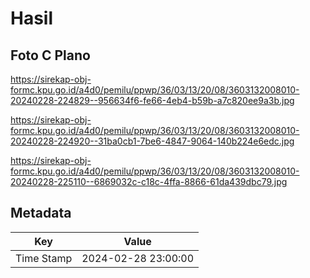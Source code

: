 # Hasil

## Foto C Plano

https://sirekap-obj-formc.kpu.go.id/a4d0/pemilu/ppwp/36/03/13/20/08/3603132008010-20240228-224829--956634f6-fe66-4eb4-b59b-a7c820ee9a3b.jpg

https://sirekap-obj-formc.kpu.go.id/a4d0/pemilu/ppwp/36/03/13/20/08/3603132008010-20240228-224920--31ba0cb1-7be6-4847-9064-140b224e6edc.jpg

https://sirekap-obj-formc.kpu.go.id/a4d0/pemilu/ppwp/36/03/13/20/08/3603132008010-20240228-225110--6869032c-c18c-4ffa-8866-61da439dbc79.jpg


## Metadata

| Key        | Value               |
| ---------- | ------------------- |
| Time Stamp | 2024-02-28 23:00:00 |



